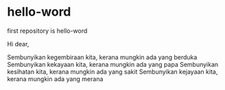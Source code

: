 # hello-word
first repository is hello-word

Hi dear,

Sembunyikan kegembiraan kita, kerana mungkin ada yang berduka
Sembunyikan kekayaan kita, kerana mungkin ada yang papa 
Sembunyikan kesihatan kita, kerana mungkin ada yang sakit
Sembunyikan kejayaan kita, kerana mungkin ada yang merana
